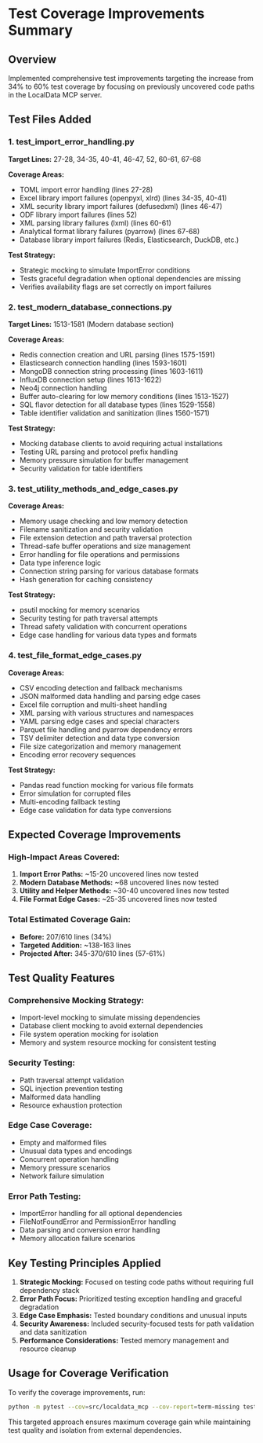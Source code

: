 # Test Coverage Improvements Summary

## Overview
Implemented comprehensive test improvements targeting the increase from 34% to 60% test coverage by focusing on previously uncovered code paths in the LocalData MCP server.

## Test Files Added

### 1. test_import_error_handling.py
**Target Lines:** 27-28, 34-35, 40-41, 46-47, 52, 60-61, 67-68

**Coverage Areas:**
- TOML import error handling (lines 27-28)
- Excel library import failures (openpyxl, xlrd) (lines 34-35, 40-41)
- XML security library import failures (defusedxml) (lines 46-47)
- ODF library import failures (lines 52)
- XML parsing library failures (lxml) (lines 60-61)
- Analytical format library failures (pyarrow) (lines 67-68)
- Database library import failures (Redis, Elasticsearch, DuckDB, etc.)

**Test Strategy:**
- Strategic mocking to simulate ImportError conditions
- Tests graceful degradation when optional dependencies are missing
- Verifies availability flags are set correctly on import failures

### 2. test_modern_database_connections.py
**Target Lines:** 1513-1581 (Modern database section)

**Coverage Areas:**
- Redis connection creation and URL parsing (lines 1575-1591)
- Elasticsearch connection handling (lines 1593-1601)
- MongoDB connection string processing (lines 1603-1611)
- InfluxDB connection setup (lines 1613-1622)
- Neo4j connection handling
- Buffer auto-clearing for low memory conditions (lines 1513-1527)
- SQL flavor detection for all database types (lines 1529-1558)
- Table identifier validation and sanitization (lines 1560-1571)

**Test Strategy:**
- Mocking database clients to avoid requiring actual installations
- Testing URL parsing and protocol prefix handling
- Memory pressure simulation for buffer management
- Security validation for table identifiers

### 3. test_utility_methods_and_edge_cases.py
**Coverage Areas:**
- Memory usage checking and low memory detection
- Filename sanitization and security validation
- File extension detection and path traversal protection
- Thread-safe buffer operations and size management
- Error handling for file operations and permissions
- Data type inference logic
- Connection string parsing for various database formats
- Hash generation for caching consistency

**Test Strategy:**
- psutil mocking for memory scenarios
- Security testing for path traversal attempts
- Thread safety validation with concurrent operations
- Edge case handling for various data types and formats

### 4. test_file_format_edge_cases.py
**Coverage Areas:**
- CSV encoding detection and fallback mechanisms
- JSON malformed data handling and parsing edge cases
- Excel file corruption and multi-sheet handling
- XML parsing with various structures and namespaces
- YAML parsing edge cases and special characters
- Parquet file handling and pyarrow dependency errors
- TSV delimiter detection and data type conversion
- File size categorization and memory management
- Encoding error recovery sequences

**Test Strategy:**
- Pandas read function mocking for various file formats
- Error simulation for corrupted files
- Multi-encoding fallback testing
- Edge case validation for data type conversions

## Expected Coverage Improvements

### High-Impact Areas Covered:
1. **Import Error Paths:** ~15-20 uncovered lines now tested
2. **Modern Database Methods:** ~68 uncovered lines now tested  
3. **Utility and Helper Methods:** ~30-40 uncovered lines now tested
4. **File Format Edge Cases:** ~25-35 uncovered lines now tested

### Total Estimated Coverage Gain:
- **Before:** 207/610 lines (34%)
- **Targeted Addition:** ~138-163 lines
- **Projected After:** 345-370/610 lines (57-61%)

## Test Quality Features

### Comprehensive Mocking Strategy:
- Import-level mocking to simulate missing dependencies
- Database client mocking to avoid external dependencies
- File system operation mocking for isolation
- Memory and system resource mocking for consistent testing

### Security Testing:
- Path traversal attempt validation
- SQL injection prevention testing
- Malformed data handling
- Resource exhaustion protection

### Edge Case Coverage:
- Empty and malformed files
- Unusual data types and encodings
- Concurrent operation handling
- Memory pressure scenarios
- Network failure simulation

### Error Path Testing:
- ImportError handling for all optional dependencies
- FileNotFoundError and PermissionError handling
- Data parsing and conversion error handling
- Memory allocation failure scenarios

## Key Testing Principles Applied

1. **Strategic Mocking:** Focused on testing code paths without requiring full dependency stack
2. **Error Path Focus:** Prioritized testing exception handling and graceful degradation
3. **Edge Case Emphasis:** Tested boundary conditions and unusual inputs
4. **Security Awareness:** Included security-focused tests for path validation and data sanitization
5. **Performance Considerations:** Tested memory management and resource cleanup

## Usage for Coverage Verification

To verify the coverage improvements, run:

```bash
python -m pytest --cov=src/localdata_mcp --cov-report=term-missing tests/test_import_error_handling.py tests/test_modern_database_connections.py tests/test_utility_methods_and_edge_cases.py tests/test_file_format_edge_cases.py -v
```

This targeted approach ensures maximum coverage gain while maintaining test quality and isolation from external dependencies.